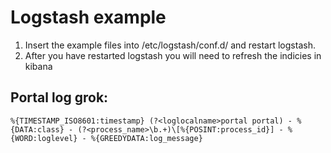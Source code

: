 # Logstash example

1. Insert the example files into /etc/logstash/conf.d/ and restart logstash.
2. After you have restarted logstash you will need to refresh the indicies in kibana


## Portal log grok:

```
%{TIMESTAMP_ISO8601:timestamp} (?<loglocalname>portal portal) - %{DATA:class} - (?<process_name>\b.+)\[%{POSINT:process_id}] - %{WORD:loglevel} - %{GREEDYDATA:log_message}
```
